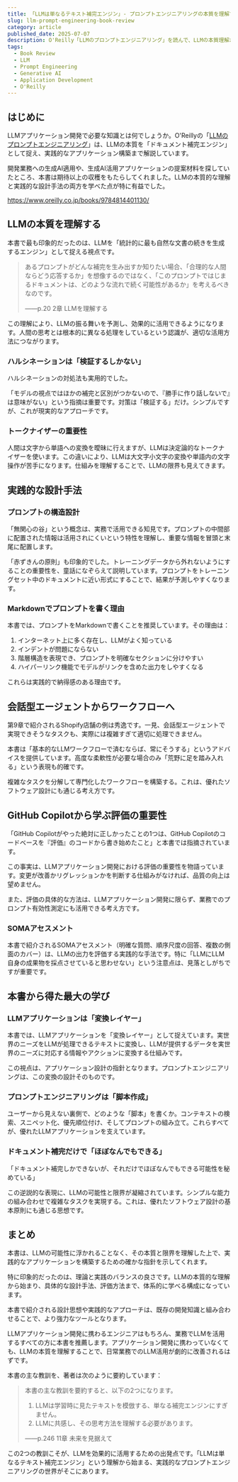 ```yaml
---
title: 「LLMは単なるテキスト補完エンジン」- プロンプトエンジニアリングの本質を理解する
slug: llm-prompt-engineering-book-review
category: article
published_date: 2025-07-07
description: O'Reilly「LLMのプロンプトエンジニアリング」を読んで、LLMの本質理解から実践的なアプリケーション構築まで、重要なポイントを整理しました。
tags:
  - Book Review
  - LLM
  - Prompt Engineering
  - Generative AI
  - Application Development
  - O'Reilly
---
```


## はじめに

LLMアプリケーション開発で必要な知識とは何でしょうか。O'Reillyの「[LLMのプロンプトエンジニアリング](https://www.oreilly.co.jp/books/9784814401130/)」は、LLMの本質を「ドキュメント補完エンジン」として捉え、実践的なアプリケーション構築まで解説しています。

開発業務への生成AI適用や、生成AI活用アプリケーションの提案材料を探していたところ、本書は期待以上の収穫をもたらしてくれました。LLMの本質的な理解と実践的な設計手法の両方を学べた点が特に有益でした。

https://www.oreilly.co.jp/books/9784814401130/

## LLMの本質を理解する

本書で最も印象的だったのは、LLMを「統計的に最も自然な文書の続きを生成するエンジン」として捉える視点です。

> あるプロンプトがどんな補完を生み出すか知りたい場合、「合理的な人間ならどう応答するか」を想像するのではなく、「このプロンプトではじまるドキュメントは、どのような流れで続く可能性があるか」を考えるべきなのです。
> 
> ——p.20 2章 LLMを理解する

この理解により、LLMの振る舞いを予測し、効果的に活用できるようになります。人間の思考とは根本的に異なる処理をしているという認識が、適切な活用方法につながります。

### ハルシネーションは「検証するしかない」

ハルシネーションの対処法も実用的でした。

「モデルの視点ではほかの補完と区別がつかないので、『勝手に作り話しないで』は意味がない」という指摘は重要です。対策は「検証する」だけ。シンプルですが、これが現実的なアプローチです。

### トークナイザーの重要性

人間は文字から単語への変換を曖昧に行えますが、LLMは決定論的なトークナイザーを使います。この違いにより、LLMは大文字小文字の変換や単語内の文字操作が苦手になります。仕組みを理解することで、LLMの限界も見えてきます。

## 実践的な設計手法

### プロンプトの構造設計

「無関心の谷」という概念は、実務で活用できる知見です。プロンプトの中間部に配置された情報は活用されにくいという特性を理解し、重要な情報を冒頭と末尾に配置します。

「赤ずきんの原則」も印象的でした。トレーニングデータから外れないようにすることの重要性を、童話になぞらえて説明しています。プロンプトをトレーニングセット中のドキュメントに近い形式にすることで、結果が予測しやすくなります。

### Markdownでプロンプトを書く理由

本書では、プロンプトをMarkdownで書くことを推奨しています。その理由は：

1. インターネット上に多く存在し、LLMがよく知っている
2. インデントが問題にならない
3. 階層構造を表現でき、プロンプトを明確なセクションに分けやすい
4. ハイパーリンク機能でモデルがリンクを含めた出力をしやすくなる

これらは実践的で納得感のある理由です。

## 会話型エージェントからワークフローへ

第9章で紹介されるShopify店舗の例は秀逸です。一見、会話型エージェントで実現できそうなタスクも、実際には複雑すぎて適切に処理できません。

本書は「基本的なLLMワークフローで済むならば、常にそうする」というアドバイスを提供しています。高度な柔軟性が必要な場合のみ「荒野に足を踏み入れる」という表現も的確です。

複雑なタスクを分解して専門化したワークフローを構築する。これは、優れたソフトウェア設計にも通じる考え方です。

## GitHub Copilotから学ぶ評価の重要性

「GitHub Copilotがやった絶対に正しかったことの1つは、GitHub Copilotのコードベースを『評価』のコードから書き始めたこと」と本書では指摘されています。

この事実は、LLMアプリケーション開発における評価の重要性を物語っています。変更が改善かリグレッションかを判断する仕組みがなければ、品質の向上は望めません。

また、評価の具体的な方法は、LLMアプリケーション開発に限らず、業務でのプロンプト有効性測定にも活用できる考え方です。

### SOMAアセスメント

本書で紹介されるSOMAアセスメント（明確な質問、順序尺度の回答、複数の側面のカバー）は、LLMの出力を評価する実践的な手法です。特に「LLMにLLM自身の成果物を採点させていると思わせない」という注意点は、見落としがちですが重要です。

## 本書から得た最大の学び

### LLMアプリケーションは「変換レイヤー」

本書では、LLMアプリケーションを「変換レイヤー」として捉えています。実世界のニーズをLLMが処理できるテキストに変換し、LLMが提供するデータを実世界のニーズに対応する情報やアクションに変換する仕組みです。

この視点は、アプリケーション設計の指針となります。プロンプトエンジニアリングは、この変換の設計そのものです。

### プロンプトエンジニアリングは「脚本作成」

ユーザーから見えない裏側で、どのような「脚本」を書くか。コンテキストの検索、スニペット化、優先順位付け、そしてプロンプトの組み立て。これらすべてが、優れたLLMアプリケーションを支えています。

### ドキュメント補完だけで「ほぼなんでもできる」

「ドキュメント補完しかできないが、それだけでほぼなんでもできる可能性を秘めている」

この逆説的な表現に、LLMの可能性と限界が凝縮されています。シンプルな能力の組み合わせで複雑なタスクを実現する。これは、優れたソフトウェア設計の基本原則にも通じる思想です。

## まとめ

本書は、LLMの可能性に浮かれることなく、その本質と限界を理解した上で、実践的なアプリケーションを構築するための確かな指針を示してくれます。

特に印象的だったのは、理論と実践のバランスの良さです。LLMの本質的な理解から始まり、具体的な設計手法、評価方法まで、体系的に学べる構成になっています。

本書で紹介される設計思想や実践的なアプローチは、既存の開発知識と組み合わせることで、より強力なツールとなります。

LLMアプリケーション開発に携わるエンジニアはもちろん、業務でLLMを活用するすべての方に本書を推薦します。アプリケーション開発に携わっていなくても、LLMの本質を理解することで、日常業務でのLLM活用が劇的に改善されるはずです。

本書の主な教訓を、著者は次のように要約しています：

> 本書の主な教訓を要約すると、以下の2つになります。
> 
> 1. LLMは学習時に見たテキストを模倣する、単なる補完エンジンにすぎません。
> 2. LLMに共感し、その思考方法を理解する必要があります。
> 
> ——p.246 11章 未来を見据えて

この2つの教訓こそが、LLMを効果的に活用するための出発点です。「LLMは単なるテキスト補完エンジン」という理解から始まる、実践的なプロンプトエンジニアリングの世界がそこにあります。
